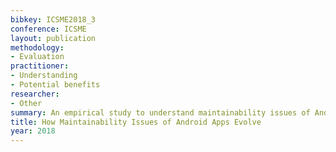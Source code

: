 ```yaml
---
bibkey: ICSME2018_3
conference: ICSME
layout: publication
methodology:
- Evaluation
practitioner:
- Understanding
- Potential benefits
researcher:
- Other
summary: An empirical study to understand maintainability issues of Android apps
title: How Maintainability Issues of Android Apps Evolve
year: 2018
---
```


